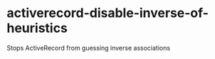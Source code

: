 activerecord-disable-inverse-of-heuristics
==========================================

Stops ActiveRecord from guessing inverse associations
